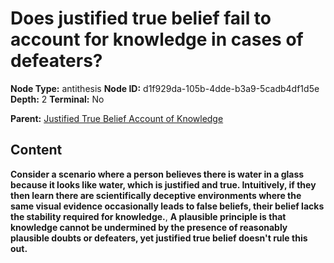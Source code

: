 # Does justified true belief fail to account for knowledge in cases of defeaters?

**Node Type:** antithesis
**Node ID:** d1f929da-105b-4dde-b3a9-5cadb4df1d5e
**Depth:** 2
**Terminal:** No

**Parent:** [Justified True Belief Account of Knowledge](justified-true-belief-account-of-knowledge.md)

## Content

**Consider a scenario where a person believes there is water in a glass because it looks like water, which is justified and true. Intuitively, if they then learn there are scientifically deceptive environments where the same visual evidence occasionally leads to false beliefs, their belief lacks the stability required for knowledge.**, **A plausible principle is that knowledge cannot be undermined by the presence of reasonably plausible doubts or defeaters, yet justified true belief doesn't rule this out.**
